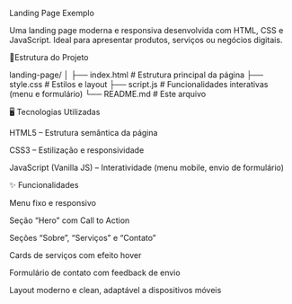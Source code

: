 Landing Page Exemplo

Uma landing page moderna e responsiva desenvolvida com HTML, CSS e JavaScript. Ideal para apresentar produtos, serviços ou negócios digitais.

📂Estrutura do Projeto

landing-page/
│
├── index.html        # Estrutura principal da página
├── style.css         # Estilos e layout
├── script.js         # Funcionalidades interativas (menu e formulário)
└── README.md         # Este arquivo

🖥️ Tecnologias Utilizadas

HTML5 – Estrutura semântica da página

CSS3 – Estilização e responsividade

JavaScript (Vanilla JS) – Interatividade (menu mobile, envio de formulário)

✨ Funcionalidades

Menu fixo e responsivo

Seção “Hero” com Call to Action

Seções “Sobre”, “Serviços” e “Contato”

Cards de serviços com efeito hover

Formulário de contato com feedback de envio

Layout moderno e clean, adaptável a dispositivos móveis
